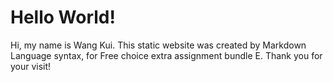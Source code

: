 # Hello World!
Hi, my name is Wang Kui. This static website was created by Markdown Language syntax, for Free choice extra assignment bundle E. Thank you for your visit!
